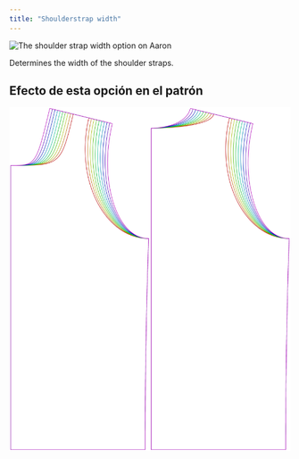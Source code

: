 ```yaml
---
title: "Shoulderstrap width"
---
```


![The shoulder strap width option on Aaron](./shoulderstrapwidth.svg)

Determines the width of the shoulder straps.

## Efecto de esta opción en el patrón

![This image shows the effect of this option by superimposing several variants that have a different value for this option](aaron_shoulderstrapwidth_sample.svg "Effect of this option on the pattern")
